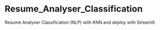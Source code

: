 # Resume_Analyser_Classification
Resume Analyser Classification (NLP) with KNN and deploy with Streamlit
